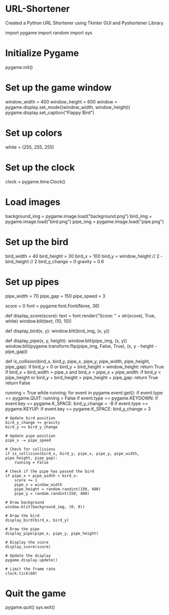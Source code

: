 # URL-Shortener
Created a Python URL Shortener using  Tkinter GUI and Pyshortener Library.


import pygame
import random
import sys

# Initialize Pygame
pygame.init()

# Set up the game window
window_width = 400
window_height = 600
window = pygame.display.set_mode((window_width, window_height))
pygame.display.set_caption("Flappy Bird")

# Set up colors
white = (255, 255, 255)

# Set up the clock
clock = pygame.time.Clock()

# Load images
background_img = pygame.image.load("background.png")
bird_img = pygame.image.load("bird.png")
pipe_img = pygame.image.load("pipe.png")

# Set up the bird
bird_width = 40
bird_height = 30
bird_x = 100
bird_y = window_height // 2 - bird_height // 2
bird_y_change = 0
gravity = 0.6

# Set up pipes
pipe_width = 70
pipe_gap = 150
pipe_speed = 3

score = 0
font = pygame.font.Font(None, 36)

def display_score(score):
    text = font.render("Score: " + str(score), True, white)
    window.blit(text, (10, 10))

def display_bird(x, y):
    window.blit(bird_img, (x, y))

def display_pipe(x, y, height):
    window.blit(pipe_img, (x, y))
    window.blit(pygame.transform.flip(pipe_img, False, True), (x, y - height - pipe_gap))

def is_collision(bird_x, bird_y, pipe_x, pipe_y, pipe_width, pipe_height, pipe_gap):
    if bird_y < 0 or bird_y + bird_height > window_height:
        return True
    if bird_x + bird_width > pipe_x and bird_x < pipe_x + pipe_width:
        if bird_y < pipe_height or bird_y + bird_height > pipe_height + pipe_gap:
            return True
    return False

running = True
while running:
    for event in pygame.event.get():
        if event.type == pygame.QUIT:
            running = False
        if event.type == pygame.KEYDOWN:
            if event.key == pygame.K_SPACE:
                bird_y_change = -8
        if event.type == pygame.KEYUP:
            if event.key == pygame.K_SPACE:
                bird_y_change = 3

    # Update bird position
    bird_y_change += gravity
    bird_y += bird_y_change

    # Update pipe position
    pipe_x -= pipe_speed

    # Check for collisions
    if is_collision(bird_x, bird_y, pipe_x, pipe_y, pipe_width, pipe_height, pipe_gap):
        running = False

    # Check if the pipe has passed the bird
    if pipe_x + pipe_width < bird_x:
        score += 1
        pipe_x = window_width
        pipe_height = random.randint(150, 400)
        pipe_y = random.randint(150, 400)

    # Draw background
    window.blit(background_img, (0, 0))

    # Draw the bird
    display_bird(bird_x, bird_y)

    # Draw the pipe
    display_pipe(pipe_x, pipe_y, pipe_height)

    # Display the score
    display_score(score)

    # Update the display
    pygame.display.update()

    # Limit the frame rate
    clock.tick(60)

# Quit the game
pygame.quit()
sys.exit()
